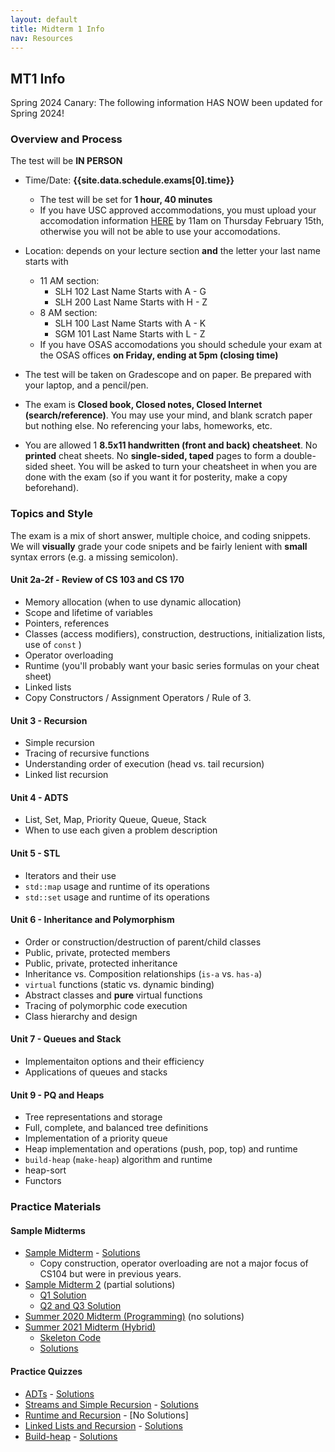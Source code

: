 ```yaml
---
layout: default
title: Midterm 1 Info
nav: Resources
---
```


## MT1 Info
Spring 2024 Canary: The following information HAS NOW been updated for Spring 2024!

### Overview and Process

The test will be **IN PERSON**

- Time/Date: **{{site.data.schedule.exams[0].time}}**
  - The test will be set for **1 hour, 40 minutes**
  - If you have USC approved accommodations, you must upload your accomodation information [HERE]({{site.data.urls.osas_dsp_form}}) by 11am on Thursday February 15th, otherwise you will not be able to use your accomodations.  
- Location: depends on your lecture section **and** the letter your last name starts with
  - 11 AM section: 
    - SLH 102 Last Name Starts with A - G
    - SLH 200 Last Name Starts with H - Z
  - 8 AM section:
    - SLH 100 Last Name Starts with A - K
	- SGM 101 Last Name Starts with L - Z
  - If you have OSAS accomodations you should schedule your exam at the OSAS offices **on Friday, ending at 5pm (closing time)**

- The test will be taken on Gradescope and on paper. Be prepared with your laptop, and a pencil/pen.
- The exam is **Closed book, Closed notes, Closed Internet (search/reference)**. You may use your mind, and blank scratch paper but nothing else. No referencing your labs, homeworks, etc.
- You are allowed 1 **8.5x11 handwritten (front and back) cheatsheet**. No **printed** cheat sheets.  No **single-sided, taped** pages to form a double-sided sheet.  You will be asked to turn your cheatsheet in when you are done with the exam (so if you want it for posterity, make a copy beforehand).

### Topics and Style

The exam is a mix of short answer, multiple choice, and coding snippets. We will **visually** grade your code snipets and be fairly lenient with **small** syntax errors (e.g. a missing semicolon).

#### Unit 2a-2f - Review of CS 103 and CS 170
 - Memory allocation (when to use dynamic allocation)
 - Scope and lifetime of variables
 - Pointers, references
 - Classes (access modifiers), construction, destructions, initialization lists, use of `const` )
 - Operator overloading
 - Runtime (you'll probably want your basic series formulas on your cheat sheet)
 - Linked lists
 - Copy Constructors / Assignment Operators / Rule of 3.

#### Unit 3 - Recursion
 - Simple recursion
 - Tracing of recursive functions
 - Understanding order of execution (head vs. tail recursion)
 - Linked list recursion

#### Unit 4 - ADTS
 - List, Set, Map, Priority Queue, Queue, Stack
 - When to use each given a problem description

#### Unit 5 - STL
 - Iterators and their use
 - `std::map` usage and runtime of its operations
 - `std::set` usage and runtime of its operations

#### Unit 6 - Inheritance and Polymorphism
 - Order or construction/destruction of parent/child classes
 - Public, private, protected members
 - Public, private, protected inheritance
 - Inheritance vs. Composition relationships (`is-a` vs. `has-a`)
 - `virtual` functions (static vs. dynamic binding)
 - Abstract classes and **pure** virtual functions
 - Tracing of polymorphic code execution
 - Class hierarchy and design

#### Unit 7 - Queues and Stack
 - Implementaiton options and their efficiency
 - Applications of queues and stacks

#### Unit 9 - PQ and Heaps
 - Tree representations and storage
 - Full, complete, and balanced tree definitions
 - Implementation of a priority queue
 - Heap implementation and operations (push, pop, top) and runtime
 - `build-heap` (`make-heap`) algorithm and runtime
 - heap-sort
 - Functors

### Practice Materials

#### Sample Midterms

 - [Sample Midterm]({{site.baseurl}}/resources/midterm-b.pdf) - [Solutions]({{site.baseurl}}/resources/midterm-b-sol.pdf)
    - Copy construction, operator overloading are not a major focus of CS104 but were in previous years.
 - [Sample Midterm 2]({{site.baseurl}}/resources/midterm-c.pdf) (partial solutions)
   - [Q1 Solution]({{site.baseurl}}/resources/midterm-c-q1sol.png)
   - [Q2 and Q3 Solution]({{site.baseurl}}/resources/midterm-c-q2q3sol.pdf)
 - [Summer 2020 Midterm (Programming)]({{site.baseurl}}/resources/mt-su20.html) (no solutions)
 - [Summer 2021 Midterm (Hybrid)]({{site.baseurl}}/resources/mt-su21.pdf)
   - [Skeleton Code]({{site.baseurl}}/resources/mt-su21-code.zip)
   - [Solutions]({{site.baseurl}}/resources/mt-su21-sol.pdf)

#### Practice Quizzes

 - [ADTs]({{site.baseurl}}/resources/quiz-adts.pdf) - [Solutions]({{site.baseurl}}/resources/quiz-adts-sol.html)
 - [Streams and Simple Recursion]({{site.baseurl}}/resources/quiz-streams-recursion.pdf) - [Solutions]({{site.baseurl}}/resources/quiz-streams-recursion-sol.cpp)
 - [Runtime and Recursion]({{site.baseurl}}/resources/quiz-runtime.pdf) - [No Solutions]
 - [Linked Lists and Recursion]({{site.baseurl}}/resources/quiz-list-recursion.pdf) - [Solutions]({{site.baseurl}}/resources/quiz-list-recursion-sol.cpp)
 - [Build-heap]({{site.baseurl}}/resources/quiz-build-heap.pdf) - [Solutions]({{site.baseurl}}/resources/quiz-build-heap-sol.pdf)